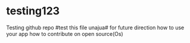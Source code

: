 # testing123
Testing github repo
#test this file unajua#
for future direction how to use your app
how to contribute on open source(Os)